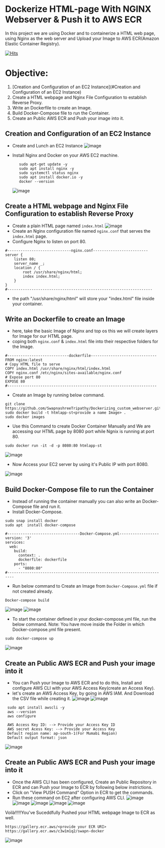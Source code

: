 # Dockerize HTML-page With NGINX Webserver & Push it to AWS ECR
In this project we are using Docker and to containerize a HTML web page, using Nginx as the web server and Upload your Image to AWS ECR(Amazon Elastic Container Registry).<br>

[![Hits](https://hits.seeyoufarm.com/api/count/incr/badge.svg?url=https%3A%2F%2Fgithub.com%2FSwapnashreeTripathy%2FDockerizing_custom_webserver&count_bg=%2379C83D&title_bg=%23555555&icon=&icon_color=%23E7E7E7&title=hits&edge_flat=false)](https://hits.seeyoufarm.com)
# Objective:
1. [Creation and Configuration of an EC2 Instance](#Creation and Configuration of an EC2 Instance)
3. Create a HTML webpage and Nginx File Configuration to establish Reverse Proxy.
4. Write an Dockerfile to create an Image.
5. Build Docker-Compose file to run the Container.
6. Create an Public AWS ECR and Push your image into it.<br>

## Creation and Configuration of an EC2 Instance
- Create and Lunch an EC2 Instance
![image](https://github.com/SwapnashreeTripathy/Dockerizing_custom_webserver/assets/139486876/e0ac3f8f-fea2-4726-866b-8f8cb3939733)

- Install Nginx and Docker on your AWS EC2 machine.
   ```
      sudo apt-get update -y
      sudo apt install nginx -y
      sudo systemctl status nginx
      sudo apt install docker.io -y
      docker --version
   ```
  ![image](https://github.com/SwapnashreeTripathy/Dockerizing_custom_webserver/assets/139486876/6bdf42c6-9884-45af-bfdd-f75d3a51e505)
  
## Create a HTML webpage and Nginx File Configuration to establish Reverse Proxy
- Create a plain HTML page named `index.html`
   ![image](https://github.com/SwapnashreeTripathy/Dockerizing_custom_webserver/assets/139486876/8732a06f-b1ca-4bd1-86c8-a686bc551061)
- Create an Nginx configuration file named `nginx.conf` that serves the `index.html` page.
- Configure Nginx to listen on port 80. 
```
#-----------------------------nginx.conf-------------------------
server {
    listen 80;
    server_name _;
    location / {
        root /usr/share/nginx/html;
        index index.html;
    }
}
#------------------------------------------------------------------
```
- the path "/usr/share/nginx/html" will store your "index.html" file inside your container.

## Write an Dockerfile to create an Image
- here, take the basic Image of Nginx and top os this we will create layers for Image for our HTML page.
- coping both `nginx.conf` & `index.html` file into their respective folders for the Image.
```
#----------------------------dockerfile------------------------------
FROM nginx:latest
# Copy HTML file to serve
COPY index.html /usr/share/nginx/html/index.html
COPY nginx.conf /etc/nginx/sites-available/nginx.conf
# Expose port 80
EXPOSE 80
#--------------------------------------------------------------------
```
- Create an Image by running below command.
```
git clone https://github.com/SwapnashreeTripathy/Dockerizing_custom_webserver.git
sudo docker build -t htmlapp-st<provide a name Image> .
sudo docker images
```
- Use this Command to create Docker Container Manually and We are accessing our HTML page by 8080 port while Ngnix is running at port 80.
```
sudo docker run -it -d -p 8080:80 htmlapp-st 
```

![image](https://github.com/SwapnashreeTripathy/Dockerizing_custom_webserver/assets/139486876/1c258e73-7ef6-4a37-a463-4626f716c3e5)
- Now Access your EC2 server by using it's Public IP with port 8080.
 
![image](https://github.com/SwapnashreeTripathy/Dockerizing_custom_webserver/assets/139486876/a75f65cb-f716-4d1a-a586-631ac0781d30)

## Build Docker-Compose file to run the Container
- Instead of running the container manually you can also write an Docker-Compose file and run it.
- Install Docker-Compose.
```
sudo snap install docker
sudo apt  install docker-compose
```

```
#---------------------------------Docker-Compose.yml------------------
version: '3'
services:
  web:
    build:
      context: .
      dockerfile: dockerfile
    ports:
      - "8080:80"
#-------------------------------------------------------------------------
```
- Run below command to Create an Image from `Docker-Compose.yml` file if not created already.
```
Docker-compose build 
```
![image](https://github.com/SwapnashreeTripathy/Dockerizing_custom_webserver/assets/139486876/3efa589e-f3fd-42a0-ad66-e26e61a457e0)
![image](https://github.com/SwapnashreeTripathy/Dockerizing_custom_webserver/assets/139486876/cda00e3a-4914-4c71-90cd-20ed0144e4c7)

- To start the container defined in your docker-compose.yml file, run the below command.
Note: You have move inside the Folder in which Docker-compose.yml file present.
```
sudo docker-compose up
```
![image](https://github.com/SwapnashreeTripathy/Dockerizing_custom_webserver/assets/139486876/2d15658b-2b43-4f81-b28d-d29fcf77b0a5)

## Create an Public AWS ECR and Push your image into it
- You can Push your Image to AWS ECR and to do this, Install and configure AWS CLI with your AWS Access Key(create an Access Key).
- let's create an AWS Access Key, by going in AWS IAM. And Download the CSV file while creating it.
![image](https://github.com/SwapnashreeTripathy/Dockerizing_custom_webserver/assets/139486876/30db67ab-7149-4da5-9e25-5a67407a77b5)
![image](https://github.com/SwapnashreeTripathy/Dockerizing_custom_webserver/assets/139486876/250f5438-0d5f-40f4-9fa3-a72ba2e36493)
```
 sudo apt install awscli -y
 aws --version
 aws configure

 AWS Access Key ID: --> Provide your Access Key ID
 AWS secret Acess Key: --> Provide your Access Key
 Default region name: ap-south-1(For Mumabi Region)
 Default output format: json
```

![image](https://github.com/SwapnashreeTripathy/Dockerizing_custom_webserver/assets/139486876/a40f1f0d-6c06-4566-bc24-0469863ca472)

## Create an Public AWS ECR and Push your image into it

- Once the AWS CLI has been configured, Create an Public Repository in ECR and  can Push your Image to ECR by following below instrictions.
- Click on "View PUSH Command" Option in ECR to get the commands. 
- Run these command on EC2 after configuring AWS CLI.
![image](https://github.com/SwapnashreeTripathy/Dockerizing_custom_webserver/assets/139486876/3223af21-d352-4d16-9fcb-85c1dea5de7c)
![image](https://github.com/SwapnashreeTripathy/Dockerizing_custom_webserver/assets/139486876/5129445c-232a-4458-8b8f-248dacc521a6)
![image](https://github.com/SwapnashreeTripathy/Dockerizing_custom_webserver/assets/139486876/8b8c1c49-f435-4379-85f3-019a4d5de471)
![image](https://github.com/SwapnashreeTripathy/Dockerizing_custom_webserver/assets/139486876/de529c81-2627-4e01-a90d-2ce13313def4)
![image](https://github.com/SwapnashreeTripathy/Dockerizing_custom_webserver/assets/139486876/04f186fe-398f-44fd-a84d-42935e39df75)

 Voilà!!!!!You've Suceddfully Pushed your HTML webpage Image to ECR as well.

```
https://gallery.ecr.aws/<provide your ECR URI>
https://gallery.ecr.aws/c3w1m1q2/swapn-docker
``` 
![image](https://github.com/SwapnashreeTripathy/Dockerizing_custom_webserver/assets/139486876/d0adc7af-f7c9-4959-81ec-74eeee3385fd)

